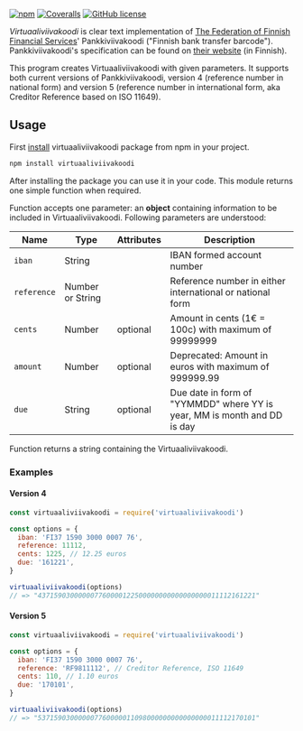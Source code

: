[![npm](https://img.shields.io/npm/v/virtuaaliviivakoodi.svg)](https://www.npmjs.com/package/virtuaaliviivakoodi)
[![Coveralls](https://img.shields.io/coveralls/akselinurmio/virtuaaliviivakoodi.svg)](https://coveralls.io/github/akselinurmio/virtuaaliviivakoodi)
[![GitHub license](https://img.shields.io/badge/license-MIT-blue.svg)](https://raw.githubusercontent.com/akselinurmio/virtuaaliviivakoodi/master/LICENSE)

_Virtuaaliviivakoodi_ is clear text implementation of [The Federation of Finnish Financial Services](https://www.finanssiala.fi/en/)' Pankkiviivakoodi ("Finnish bank transfer barcode"). Pankkiviivakoodi's specification can be found on [their website](https://www.finanssiala.fi/wp-content/uploads/2021/03/Pankkiviivakoodi-opas.pdf 'Pankkiviivakoodi-opas') (in Finnish).

This program creates Virtuaaliviivakoodi with given parameters. It supports both current versions of Pankkiviivakoodi, version 4 (reference number in national form) and version 5 (reference number in international form, aka Creditor Reference based on ISO 11649).

## Usage

First [install](https://docs.npmjs.com/getting-started/installing-npm-packages-locally 'Installing npm packages locally') virtuaaliviivakoodi package from npm in your project.

```sh
npm install virtuaaliviivakoodi
```

After installing the package you can use it in your code. This module returns one simple function when required.

Function accepts one parameter: an **object** containing information to be included in Virtuaaliviivakoodi. Following parameters are understood:

| Name        | Type             | Attributes | Description                                                              |
| ----------- | ---------------- | ---------- | ------------------------------------------------------------------------ |
| `iban`      | String           |            | IBAN formed account number                                               |
| `reference` | Number or String |            | Reference number in either international or national form                |
| `cents`     | Number           | optional   | Amount in cents (1€ = 100c) with maximum of 99999999                     |
| `amount`    | Number           | optional   | Deprecated: Amount in euros with maximum of 999999.99                    |
| `due`       | String           | optional   | Due date in form of "YYMMDD" where YY is year, MM is month and DD is day |

Function returns a string containing the Virtuaaliviivakoodi.

### Examples

#### Version 4

```javascript
const virtuaaliviivakoodi = require('virtuaaliviivakoodi')

const options = {
  iban: 'FI37 1590 3000 0007 76',
  reference: 11112,
  cents: 1225, // 12.25 euros
  due: '161221',
}

virtuaaliviivakoodi(options)
// => "437159030000007760000122500000000000000000011112161221"
```

#### Version 5

```javascript
const virtuaaliviivakoodi = require('virtuaaliviivakoodi')

const options = {
  iban: 'FI37 1590 3000 0007 76',
  reference: 'RF9811112', // Creditor Reference, ISO 11649
  cents: 110, // 1.10 euros
  due: '170101',
}

virtuaaliviivakoodi(options)
// => "537159030000007760000011098000000000000000011112170101"
```
